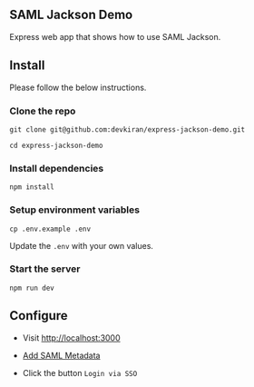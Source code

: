 ## SAML Jackson Demo

Express web app that shows how to use SAML Jackson.

## Install

Please follow the below instructions.

### Clone the repo

```
git clone git@github.com:devkiran/express-jackson-demo.git
```

```
cd express-jackson-demo
```

### Install dependencies

```
npm install
```

### Setup environment variables

```
cp .env.example .env
```

Update the `.env` with your own values.

### Start the server

```
npm run dev
```

## Configure

- Visit [http://localhost:3000](http://localhost:3000)

- [Add SAML Metadata](http://localhost:3000/config/create)

- Click the button `Login via SSO`